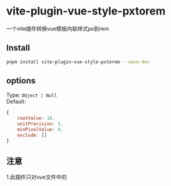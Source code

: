 # vite-plugin-vue-style-pxtorem

一个vite插件转换vue模板内联样式px到rem

## Install

```bash
pnpm install vite-plugin-vue-style-pxtorem --save-dev
```

## options

Type: `Object | Null`  
Default:
```js
{
    rootValue: 16,
    unitPrecision: 5,
    minPixelValue: 0,
    exclude: []
}
```
## 注意
1.此插件只对vue文件中的<template>标签内的内容做转换
2.此插件必须在@vitejs/plugin-vue之前，因为vue文件会被@vitejs/plugin-vue编译，后续无法通过/<template>([\s\S]+)<\/template>/gi匹配到。

## 参考插件
[postcss-pxtorem](https://github.com/cuth/postcss-pxtorem)

